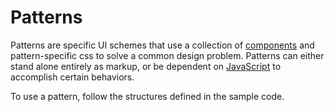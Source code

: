 <h1 class="leader-0" id="overview">Patterns</h1>

Patterns are specific UI schemes that use a collection of [components]({{relativePath}}components) and pattern-specific css to solve a common design problem. Patterns can either stand alone entirely as markup, or be dependent on [JavaScript]({{relativePath}}javscript) to accomplish certain behaviors.

To use a pattern, follow the structures defined in the sample code.
